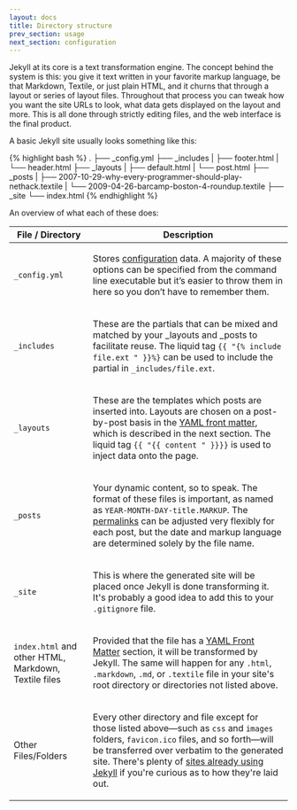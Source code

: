 ```yaml
---
layout: docs
title: Directory structure
prev_section: usage
next_section: configuration
---
```


Jekyll at its core is a text transformation engine. The concept behind the system is this: you give it text written in your favorite markup language, be that Markdown, Textile, or just plain HTML, and it churns that through a layout or series of layout files. Throughout that process you can tweak how you want the site URLs to look, what data gets displayed on the layout and more. This is all done through strictly editing files, and the web interface is the final product.

A basic Jekyll site usually looks something like this:

{% highlight bash %}
.
├── _config.yml
├── _includes
|   ├── footer.html
|   └── header.html
├── _layouts
|   ├── default.html
|   └── post.html
├── _posts
|   ├── 2007-10-29-why-every-programmer-should-play-nethack.textile
|   └── 2009-04-26-barcamp-boston-4-roundup.textile
├── _site
└── index.html
{% endhighlight %}

An overview of what each of these does:

<div class="mobile-side-scroller">
<table>
  <thead>
    <tr>
      <th>File / Directory</th>
      <th>Description</th>
    </tr>
  </thead>
  <tbody>
    <tr>
      <td>
        <p><code>_config.yml</code></p>
      </td>
      <td>
        <p>Stores <a href="../configuration">configuration</a> data. A majority of these options can be specified from the command line executable but it’s easier to throw them in here so you don’t have to remember them.</p>
      </td>
    </tr>
    <tr>
      <td>
        <p><code>_includes</code></p>
      </td>
      <td>
        <p>These are the partials that can be mixed and matched by your _layouts and _posts to facilitate reuse.  The liquid tag <code>{{ "{% include file.ext " }}%}</code> can be used to include the partial in <code>_includes/file.ext</code>.</p>
      </td>
    </tr>
    <tr>
      <td>
        <p><code>_layouts</code></p>
      </td>
      <td>
        <p>These are the templates which posts are inserted into. Layouts are chosen on a post-by-post basis in the <a href="../frontmatter">YAML front matter</a>, which is described in the next section. The liquid tag <code>{{ "{{ content " }}}}</code> is used to inject data onto the page.</p>
      </td>
    </tr>
    <tr>
      <td>
        <p><code>_posts</code></p>
      </td>
      <td>
        <p>Your dynamic content, so to speak. The format of these files is important, as named as <code>YEAR-MONTH-DAY-title.MARKUP</code>. The <a href="../permalinks">permalinks</a> can be adjusted very flexibly for each post, but the date and markup language are determined solely by the file name.</p>
      </td>
    </tr>
    <tr>
      <td>
        <p><code>_site</code></p>
      </td>
      <td>
        <p>This is where the generated site will be placed once Jekyll is done transforming it. It's probably a good idea to add this to your <code>.gitignore</code> file.</p>
      </td>
    </tr>
    <tr>
      <td>
        <p><code>index.html</code> and other HTML, Markdown, Textile files</p>
      </td>
      <td>
        <p>Provided that the file has a <a href="../frontmatter">YAML Front Matter</a> section, it will be transformed by Jekyll. The same will happen for any <code>.html</code>, <code>.markdown</code>, <code>.md</code>, or <code>.textile</code> file in your site's root directory or directories not listed above.</p>
      </td>
    </tr>
    <tr>
      <td>
        <p>Other Files/Folders</p>
      </td>
      <td>
        <p>Every other directory and file except for those listed above—such as <code>css</code> and <code>images</code> folders, <code>favicon.ico</code> files, and so forth—will be transferred over verbatim to the generated site. There's plenty of <a href="../sites">sites already using Jekyll</a> if you're curious as to how they're laid out.</p>
      </td>
    </tr>
  </tbody>
</table>
</div>
